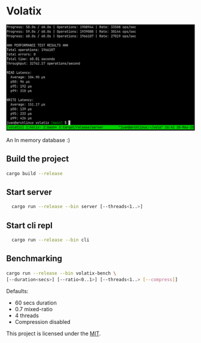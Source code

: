 # Volatix

![Performance](performance.png)

An In memory database :)

## Build the project

```bash
cargo build --release
```

## Start server

```bash
  cargo run --release --bin server [--threads<1..>]
```

## Start cli repl

```bash
  cargo run --release --bin cli
```

## Benchmarking

```bash
cargo run --release --bin volatix-bench \
[--duration<secs>] [--ratio<0..1>] [--threads<1..> [--compress]]
```
Defaults: 
- 60 secs duration
- 0.7 mixed-ratio
- 4 threads
- Compression disabled

This project is licensed under the [MIT](LICENSE).

